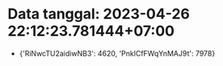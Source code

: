# Data tanggal: 2023-04-26 22:12:23.781444+07:00

* {'RiNwcTU2aidiwNB3': 4620, 'PnklCfFWqYnMAJ9t': 7978}
